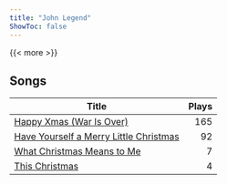 ```yaml
---
title: "John Legend"
ShowToc: false
---
```


{{< more >}}

## Songs
Title | Plays 
----- | -----: 
[Happy Xmas (War Is Over)](/songs/happy-xmas-war-is-over) | 165
[Have Yourself a Merry Little Christmas](/songs/have-yourself-a-merry-little-christmas) | 92
[What Christmas Means to Me](/songs/what-christmas-means-to-me) | 7
[This Christmas](/songs/this-christmas) | 4

